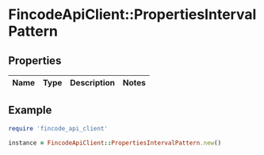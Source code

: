 # FincodeApiClient::PropertiesIntervalPattern

## Properties

| Name | Type | Description | Notes |
| ---- | ---- | ----------- | ----- |

## Example

```ruby
require 'fincode_api_client'

instance = FincodeApiClient::PropertiesIntervalPattern.new()
```


